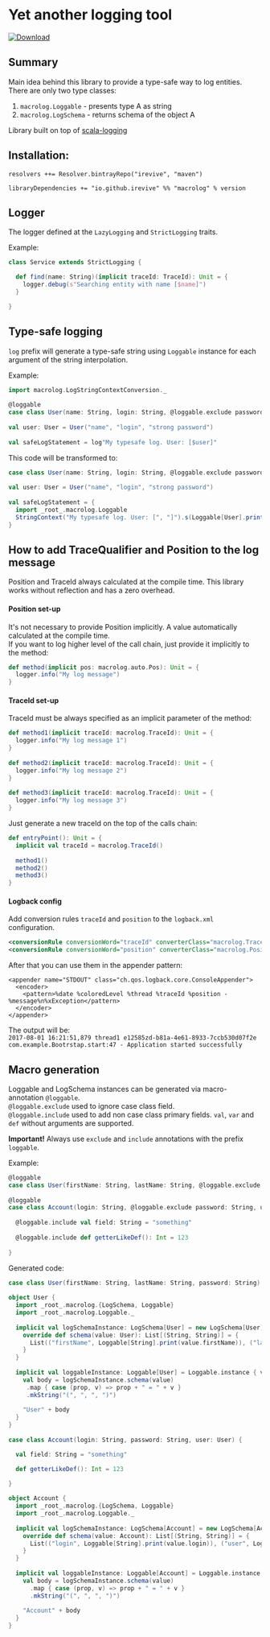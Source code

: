 # Yet another logging tool
[![Download](https://api.bintray.com/packages/irevive/maven/macrolog/images/download.svg) ](https://bintray.com/irevive/maven/macrolog/_latestVersion)

## Summary
Main idea behind this library to provide a type-safe way to log entities.  
There are only two type classes:  
1) `macrolog.Loggable` - presents type A as string
2) `macrolog.LogSchema` - returns schema of the object A

Library built on top of [scala-logging](https://github.com/typesafehub/scala-logging)


## Installation:

```
resolvers ++= Resolver.bintrayRepo("irevive", "maven")

libraryDependencies += "io.github.irevive" %% "macrolog" % version
```

## Logger
The logger defined at the `LazyLogging` and `StrictLogging` traits.

Example:
```scala
class Service extends StrictLogging {

  def find(name: String)(implicit traceId: TraceId): Unit = {
    logger.debug(s"Searching entity with name [$name]")
  }

}
```

## Type-safe logging
`log` prefix will generate a type-safe string using `Loggable` instance for each argument of the string interpolation.  

Example:  
```scala
import macrolog.LogStringContextConversion._
  
@loggable
case class User(name: String, login: String, @loggable.exclude password: String)
  
val user: User = User("name", "login", "strong password")
 
val safeLogStatement = log"My typesafe log. User: [$user]"
```

This code will be transformed to:
```scala
case class User(name: String, login: String, @loggable.exclude password: String)  
  
val user: User = User("name", "login", "strong password")
 
val safeLogStatement = {
  import _root_.macrolog.Loggable
  StringContext("My typesafe log. User: [", "]").s(Loggable[User].print(user))
}
```

## How to add TraceQualifier and Position to the log message
Position and TraceId always calculated at the compile time. This library works without reflection
and has a zero overhead. 

#### Position set-up
It's not necessary to provide Position implicitly. A value automatically calculated at the compile time.   
If you want to log higher level of the call chain, just provide it implicitly to the method:  
```scala
def method(implicit pos: macrolog.auto.Pos): Unit = {
  logger.info("My log message")
}
```  

#### TraceId set-up
TraceId must be always specified as an implicit parameter of the method:  
```scala
def method1(implicit traceId: macrolog.TraceId): Unit = {
  logger.info("My log message 1")
}
  
def method2(implicit traceId: macrolog.TraceId): Unit = {
  logger.info("My log message 2")
}
  
def method3(implicit traceId: macrolog.TraceId): Unit = {
  logger.info("My log message 3")
}
```

Just generate a new traceId on the top of the calls chain:
```scala
def entryPoint(): Unit = {
  implicit val traceId = macrolog.TraceId()
  
  method1()
  method2()
  method3()
}
```

#### Logback config
Add conversion rules `traceId` and `position` to the `logback.xml` configuration.
```xml
<conversionRule conversionWord="traceId" converterClass="macrolog.TraceQualifierConverter"/>
<conversionRule conversionWord="position" converterClass="macrolog.PositionConverter"/>
```
  
After that you can use them in the appender pattern:  
```
<appender name="STDOUT" class="ch.qos.logback.core.ConsoleAppender">
  <encoder>
    <pattern>%date %coloredLevel %thread %traceId %position - %message%n%xException</pattern>
  </encoder>
</appender>
```

The output will be:  
`2017-08-01 16:21:51,879 thread1 e12585zd-b81a-4e61-8933-7ccb530d07f2e com.example.Bootrstap.start:47 - Application started successfully`

  
## Macro generation
Loggable and LogSchema instances can be generated via macro-annotation `@loggable`.  
`@loggable.exclude` used to ignore case class field.  
`@loggable.include` used to add non case class primary fields. `val`, `var` and `def` without arguments are supported.  

**Important!** Always use `exclude` and `include` annotations with the prefix `loggable`.

Example:
```scala
@loggable
case class User(firstName: String, lastName: String, @loggable.exclude password: String)
 
@loggable
case class Account(login: String, @loggable.exclude password: String, user: User) {
 
  @loggable.include val field: String = "something"
  
  @loggable.include def getterLikeDef(): Int = 123
  
}
```

Generated code:
```scala
case class User(firstName: String, lastName: String, password: String)
 
object User {
  import _root_.macrolog.{LogSchema, Loggable}
  import _root_.macrolog.Loggable._
  
  implicit val logSchemaInstance: LogSchema[User] = new LogSchema[User] {
    override def schema(value: User): List[(String, String)] = {
      List(("firstName", Loggable[String].print(value.firstName)), ("lastName", Loggable[String].print(value.lastName)))
    }
  }
  
  implicit val loggableInstance: Loggable[User] = Loggable.instance { value => 
    val body = logSchemaInstance.schema(value)
     .map { case (prop, v) => prop + " = " + v }
     .mkString("(", ", ", ")")
     
    "User" + body
  }
}
 
case class Account(login: String, password: String, user: User) {

  val field: String = "something"

  def getterLikeDef(): Int = 123

}
  
object Account {
  import _root_.macrolog.{LogSchema, Loggable}
  import _root_.macrolog.Loggable._
  
  implicit val logSchemaInstance: LogSchema[Account] = new LogSchema[Account] {
    override def schema(value: Account): List[(String, String)] = {
      List(("login", Loggable[String].print(value.login)), ("user", Loggable[User].print(value.user)), ("field", Loggable[String].print(value.field)), ("getterLikeDef", Loggable[Int].print(value.getterLikeDef())))
    }
  }
  
  implicit val loggableInstance: Loggable[Account] = Loggable.instance { value => 
    val body = logSchemaInstance.schema(value)
      .map { case (prop, v) => prop + " = " + v }
      .mkString("(", ", ", ")")
      
    "Account" + body
  }
}
```
